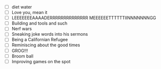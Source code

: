 - [ ] diet water
- [ ] Love you, mean it
- [ ] LEEEEEEEAAAADERRRRRRRRRRRRRR MEEEEEETTTTTTIINNNNNNNGG
- [ ] Building and tools and such
- [ ] Nerf wars
- [ ] Sneaking joke words into his sermons
- [ ] Being a Californian Refugee
- [ ] Reminiscing about the good times
- [ ] GROG!!!
- [ ] Broom ball
- [ ] Improving games on the spot

